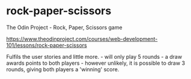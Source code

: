 # rock-paper-scissors
The Odin Project - Rock, Paper, Scissors game

https://www.theodinproject.com/courses/web-development-101/lessons/rock-paper-scissors

Fulfils the user stories and little more.
	- will only play 5 rounds
	- a draw awards points to both players
	- however unlikely, it is possible to draw 3 rounds, giving both players a 'winning' score.